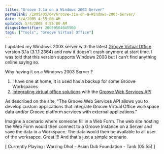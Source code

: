 ```yaml
---
title: "Groove 3.1a on a Windows 2003 Server"
permalink: /2005/05/04/Groove-31a-on-a-Windows-2003-Server/
date: 5/4/2005 4:55:00 AM
updated: 5/4/2005 4:55:00 AM
disqusIdentifier: 20050504045500
tags: ["Tools", "Groove Virtual Office"]
---
```

I updated my Windows 2003 server with the latest [Groove Virtual Office](http://www.groove.net) version 3.1a (3.1.1.2364) and now it doesn't crash anymore at start time. I was told that this version supports Windows 2003 but I can't find anything online saying so.

Why having it on a Windows 2003 Server ?
<!-- more -->

1.  I have one at home, it is used has a backup for some Groove Workspaces
2.  [Integrating virtual office solutions](http://www.groove.net/solutions/develop/dev2.cfm) with the [Groove Web Services API](http://components.groove.net/Groove/DailyBuilds/GDKlatest/GrooveWSDevelopmentKit.exe) 

As described on the site, "The Groove Web Services API allows you to develop custom applications that integrate Groove Virtual Office workspace data and/or Groove platform services with external applications."

Imagine a scenario where someone fill in a Web Form. The web site hosting the Web Form would then connect to a Groove Instance on a Server and save the data in a Workspace. The data would then be available to all user of the worksapce. Great !!! And that's just a simple scenario.

[ Currently Playing : Warring Dhol - Asian Dub Foundation - Tank (05:55) ]
